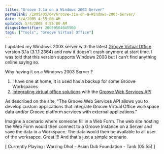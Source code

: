 ```yaml
---
title: "Groove 3.1a on a Windows 2003 Server"
permalink: /2005/05/04/Groove-31a-on-a-Windows-2003-Server/
date: 5/4/2005 4:55:00 AM
updated: 5/4/2005 4:55:00 AM
disqusIdentifier: 20050504045500
tags: ["Tools", "Groove Virtual Office"]
---
```

I updated my Windows 2003 server with the latest [Groove Virtual Office](http://www.groove.net) version 3.1a (3.1.1.2364) and now it doesn't crash anymore at start time. I was told that this version supports Windows 2003 but I can't find anything online saying so.

Why having it on a Windows 2003 Server ?
<!-- more -->

1.  I have one at home, it is used has a backup for some Groove Workspaces
2.  [Integrating virtual office solutions](http://www.groove.net/solutions/develop/dev2.cfm) with the [Groove Web Services API](http://components.groove.net/Groove/DailyBuilds/GDKlatest/GrooveWSDevelopmentKit.exe) 

As described on the site, "The Groove Web Services API allows you to develop custom applications that integrate Groove Virtual Office workspace data and/or Groove platform services with external applications."

Imagine a scenario where someone fill in a Web Form. The web site hosting the Web Form would then connect to a Groove Instance on a Server and save the data in a Workspace. The data would then be available to all user of the worksapce. Great !!! And that's just a simple scenario.

[ Currently Playing : Warring Dhol - Asian Dub Foundation - Tank (05:55) ]
